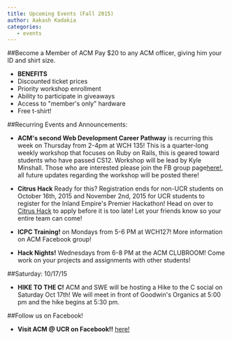 ```yaml
---
title: Upcoming Events (Fall 2015)
author: Aakash Kadakia
categories:
   - events
---
```

##Become a Member of ACM
Pay $20 to any ACM officer, giving him your ID and shirt size.
* **BENEFITS**
* Discounted ticket prices
* Priority workshop enrollment
* Ability to participate in giveaways
* Access to "member's only" hardware
* Free t-shirt!

##Recurring Events and Announcements:

* **ACM's second Web Development Career Pathway** is recurring this week on Thursday from 2-4pm at WCH 135! This is a quarter-long weekly workshop that focuses on Ruby on Rails, this is geared toward students who have passed CS12. Workshop will be lead by Kyle Minshall. Those who are interested please join the FB group page[here!](https://www.facebook.com/groups/918892401531350/), all future updates regarding the workshop will be posted there!

* **Citrus Hack** Ready for this? Registration ends for non-UCR students on October 16th, 2015 and November 2nd, 2015 for UCR students to register for the Inland Empire's Premier Hackathon! Head on over to [Citrus Hack](https://www.citrushack.com/) to apply before it is too late! Let your friends know so your entire team can come!

* **ICPC Training!** on Mondays from 5-6 PM at WCH127! More information on ACM Facebook group!

* **Hack Nights!** Wednesdays from 6-8 PM at the ACM CLUBROOM! Come work on your projects and assignments with other students!

##Saturday: 10/17/15
* **HIKE TO THE C!**
ACM and SWE will be hosting a Hike to the C social on Saturday Oct 17th! We will meet in front of Goodwin's Organics at 5:00 pm and the hike begins at 5:30 pm.

##Follow us on Facebook!

* **Visit ACM @ UCR on Facebook!!** [here!](https://www.facebook.com/groups/acm.at.ucr/)
